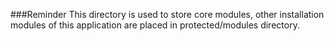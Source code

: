 ###Reminder
This directory is used to store core modules, other installation modules of this application are placed in protected/modules directory.
